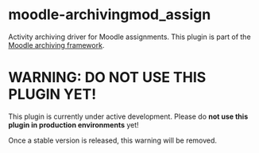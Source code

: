 # moodle-archivingmod_assign
Activity archiving driver for Moodle assignments. This plugin is part of the 
[Moodle archiving framework](https://github.com/ngandrass/moodle-local_archiving/).

# WARNING: DO NOT USE THIS PLUGIN YET!

This plugin is currently under active development. Please do **not use this plugin in production environments** yet!

Once a stable version is released, this warning will be removed.
